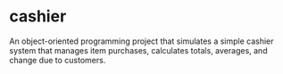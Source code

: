 # cashier
An object-oriented programming project that simulates a simple cashier system that manages item purchases, calculates totals, averages, and change due to customers.
